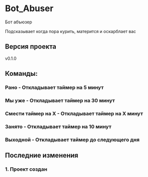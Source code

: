 # Bot_Abuser
Бот абъюзер

Подсказывает когда пора курить, матерится и оскарблает вас

## Версия проекта
v0.1.0

## Команды:
### Рано - Откладывает таймер на 5 минут
### Мы уже - Откладывает таймер на 30 минут
### Смести таймер на Х - Откладывает таймер на Х минут
### Занято - Откладывает таймер на 10 минут
### Выходной - Откладывает таймер до следующего дня

## Последние изменения

### 1. Проект создан
